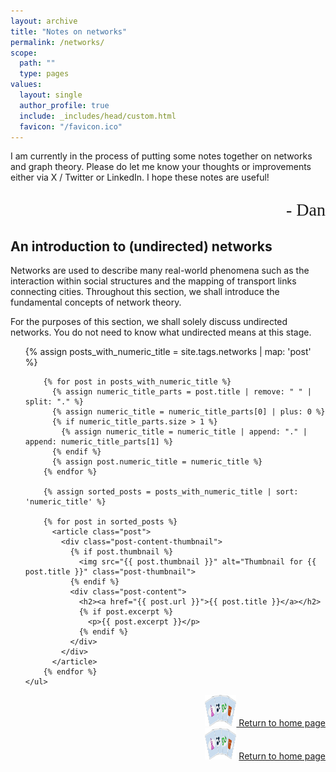 ```yaml
---
layout: archive
title: "Notes on networks"
permalink: /networks/
scope:
  path: ""
  type: pages
values:
  layout: single
  author_profile: true
  include: _includes/head/custom.html
  favicon: "/favicon.ico"
---
```

I am currently in the process of putting some notes together on networks and graph theory. Please do let me know your thoughts or improvements either via X / Twitter or LinkedIn. I hope these notes are useful!
<p style="font-family: 'Brush Script MT', cursive; text-align: right; font-size: 28px;">- Dan</p>

## An introduction to (undirected) networks

Networks are used to describe many real-world phenomena such as the interaction within social structures and the mapping of transport links connecting cities. Throughout this section, we shall introduce the fundamental concepts of network theory.

For the purposes of this section, we shall solely discuss undirected networks. You do not need to know what undirected means at this stage.

<!DOCTYPE html>
<html lang="en">
<head>
    <meta charset="UTF-8">
    <title>Sorted Posts</title>
</head>
<body>
    <ul>
        {% assign posts_with_numeric_title = site.tags.networks | map: 'post' %}

        {% for post in posts_with_numeric_title %}
          {% assign numeric_title_parts = post.title | remove: " " | split: "." %}
          {% assign numeric_title = numeric_title_parts[0] | plus: 0 %}
          {% if numeric_title_parts.size > 1 %}
            {% assign numeric_title = numeric_title | append: "." | append: numeric_title_parts[1] %}
          {% endif %}
          {% assign post.numeric_title = numeric_title %}
        {% endfor %}

        {% assign sorted_posts = posts_with_numeric_title | sort: 'numeric_title' %}

        {% for post in sorted_posts %}
          <article class="post">
            <div class="post-content-thumbnail">
              {% if post.thumbnail %}
                <img src="{{ post.thumbnail }}" alt="Thumbnail for {{ post.title }}" class="post-thumbnail">
              {% endif %}
              <div class="post-content">
                <h2><a href="{{ post.url }}">{{ post.title }}</a></h2>
                {% if post.excerpt %}
                  <p>{{ post.excerpt }}</p>
                {% endif %}
              </div>
            </div>
          </article>
        {% endfor %}
    </ul>
</body>
</html>

<div style="text-align: right;"> 
    <a href="/">
        <img src="/assets/back_to_home_button.png" alt="custom emoji" width="50px" height="50px">
        Return to home page
    </a>
</div>

<div style="text-align: right;"> <img src="/assets/back_to_home_button.png" alt="custom emoji" width="50px" height="50px"> <a href="/">Return to home page</a> </div>

